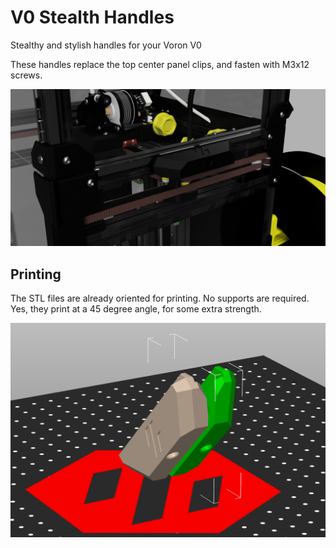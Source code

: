 # V0 Stealth Handles

Stealthy and stylish handles for your Voron V0

These handles replace the top center panel clips, and fasten with M3x12 screws.

![CAD2](./Images/CAD2.png)


## Printing

The STL files are already oriented for printing.  No supports are required.  Yes, they print at a 45 degree angle, for some extra strength.

![Slicer](./Images/slicer.png)

